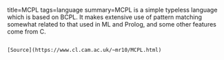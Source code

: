 title=MCPL
tags=language
summary=MCPL is a simple typeless language which is based on BCPL. It makes extensive use of pattern matching somewhat related to that used in ML and Prolog, and some other features come from C.
~~~~~~

[Source](https://www.cl.cam.ac.uk/~mr10/MCPL.html)

